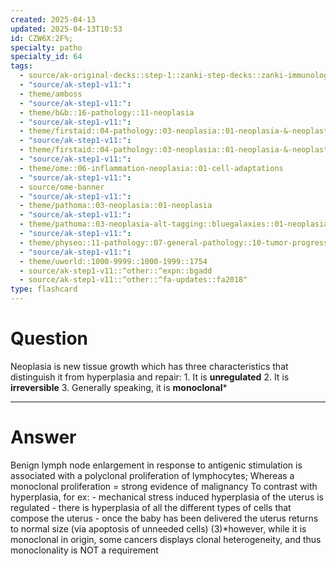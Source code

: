 ```yaml
---
created: 2025-04-13
updated: 2025-04-13T10:53
id: CZW6X:2F%;
specialty: patho
specialty_id: 64
tags:
  - source/ak-original-decks::step-1::zanki-step-decks::zanki-immunology-+-general-pathology::pathoma-chapter-3-(neoplasia)
  - "source/ak-step1-v11:": 
  - theme/amboss
  - "source/ak-step1-v11:": 
  - theme/b&b::16-pathology::11-neoplasia
  - "source/ak-step1-v11:": 
  - theme/firstaid::04-pathology::03-neoplasia::01-neoplasia-&-neoplastic-progression
  - "source/ak-step1-v11:": 
  - theme/firstaid::04-pathology::03-neoplasia::01-neoplasia-&-neoplastic-progression::*basics
  - "source/ak-step1-v11:": 
  - theme/ome::06-inflammation-neoplasia::01-cell-adaptations
  - "source/ak-step1-v11:": 
  - source/ome-banner
  - "source/ak-step1-v11:": 
  - theme/pathoma::03-neoplasia::01-neoplasia
  - "source/ak-step1-v11:": 
  - theme/pathoma::03-neoplasia-alt-tagging::bluegalaxies::01-neoplasia
  - "source/ak-step1-v11:": 
  - theme/physeo::11-pathology::07-general-pathology::10-tumor-progression
  - "source/ak-step1-v11:": 
  - theme/uworld::1000-9999::1000-1999::1754
  - source/ak-step1-v11::^other::^expn::bgadd
  - source/ak-step1-v11::^other::^fa-updates::fa2018"
type: flashcard
---
```


# Question
Neoplasia is new tissue growth which has three characteristics that distinguish it from hyperplasia and repair:   1. It is **unregulated**  2. It is **irreversible** 3. Generally speaking, it is **monoclonal***

---

# Answer
Benign lymph node enlargement in response to antigenic stimulation is associated with a polyclonal proliferation of lymphocytes; Whereas a monoclonal proliferation = strong evidence of malignancy  To contrast with hyperplasia, for ex: - mechanical stress induced hyperplasia of the uterus is regulated - there is hyperplasia of all the different types of cells that compose the uterus - once the baby has been delivered the uterus returns to normal size (via apoptosis of unneeded cells)    (3)*however, while it is monoclonal in origin, some cancers displays clonal heterogeneity, and thus monoclonality is NOT a requirement